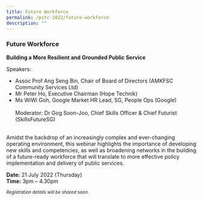 ```yaml
---
title: Future Workforce
permalink: /pstc-2022/future-workforce
description: ""
---
```

### Future Workforce
<b>Building a More Resilient and Grounded Public Service</b><br>

Speakers:
<br>
* Assoc Prof Ang Seng Bin, Chair of Board of Directors (AMKFSC Community Services Ltd) 
* Mr Peter Ho, Executive Chairman (Hope Technik) 
* Ms WiWi Goh, Google Market HR Lead, SG, People Ops (Google)
<br><br>
Moderator: Dr Gog Soon-Joo, Chief Skills Officer & Chief Futurist (SkillsFutureSG)<br>
<br>
Amidst the backdrop of an increasingly complex and ever-changing operating environment, this webinar highlights the importance of developing new skills and competencies, as well as broadening networks in the building of a future-ready workforce that will translate to more effective policy implementation and delivery of public services.<br>

<b>Date:</b> 21 July 2022 (Thursday) <br>
<b>Time:</b> 3pm – 4.30pm <br>

<small><i>Registration details will be shared soon.</i></small>